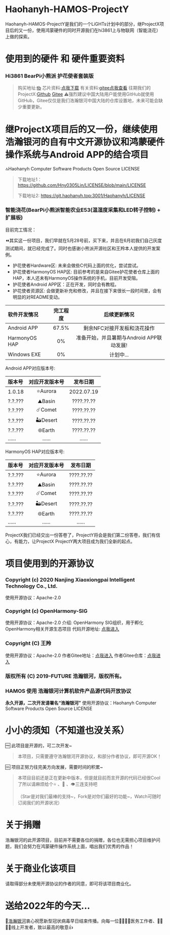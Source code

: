# Haohanyh-HAMOS-ProjectY
Haohanyh-HAMOS-ProjectY是我们的一个LiGHTs计划中的部分，继ProjectX项目后的又一份，使用鸿蒙硬件的同时开源我们在hi3861上与物联网（智能浇花）上做的探索。

# 使用到的硬件 和 硬件重要资料
### Hi3861 BearPi小熊派 护花使者套装版
> 购买地址:[tb](https://item.taobao.com/item.htm?ft=t&id=645216486457)
> 芯片资料:[点我下载](https://gitee.com/bearpi/bearpi-hm_nano/raw/master/applications/BearPi/BearPi-HM_Nano/docs/board/BearPi_HM%20Nano%20%E8%8A%AF%E7%89%87%E6%89%8B%E5%86%8C.pdf)
> 有关资料:[gitee点我查看](https://gitee.com/bearpi/bearpi-hm_nano)
> 往期我们的ProjectX:[Github](https://github.com/Hny0305Lin/Haohanyh-HAMOS-ProjectX) [Gitee](https://gitee.com/light-harmonyOS/Haohanyh-HAMOS-ProjectX)
⚠️强烈建议中国大陆用户能使用GitHub就使用GitHub，Gitee仅仅是我们浩瀚银河中国大陆的仓库设置地，未来可能会缺少重要更新。

# 继ProjectX项目后的又一份，继续使用浩瀚银河的自有中文开源协议和鸿蒙硬件操作系统与Android APP的结合项目

🔝Haohanyh Computer Software Products Open Source LICENSE

> 下载地址1：https://github.com/Hny0305Lin/LICENSE/blob/main/LICENSE
>
> 下载地址2: https://git.haohanyh.top:3001/Haohanyh/LICENSE

### 智能浇花(BearPi小熊派智能农业E53(温湿度采集和LED转子控制) + 扩展板)

目前完工情况：

⏪其实这一份项目，我们早就在5月28号前，买下来，并且在6月初我们自己灰度测试期间，就已经完成了。同时也感谢小熊派开源社区和王羚本人提供的开发案例。

* 护花使者Hardware区: 未来会做些C代码上面的优化，尝试尝试。
* 护花使者HarmonyOS HAP区: 目前参考的是来自Gitee护花使者仓库上面的HAP，本人还未有HarmonyOS操作系统的手机，目前开发受阻。
* 护花使者Android APP区：正在开发，同时会有教程。
* 护花使者资源区: 会做更新补充和修改，并且在接下来很长一段时间里，会有明显的对README变动。

| 软件开发情况 | 完工程度 | 后续更新情况 |
|:----|:----:|:----:|
| Android APP | 67.5% | 剩余NFC对接开发板和浇花操作 |
| HarmonyOS HAP | 0% | 准备开始，并且暑期与Android APP联动发展! |
| Windows EXE | 0% | 计划中... |

Android APP对应版本号:

| 版本号 | 对应开发版本号 | 发布日期 |
|:----|:----:|:----:|
| 1.0.18 | ⭐Aurora | 2022.07.19 |
| ?.?.??? | ⛰️Basin | ????.??.?? |
| ?.?.??? | ☄️Comet | ????.??.?? |
| ?.?.??? | 🏜️Desert | ????.??.?? |
| ?.?.??? | 🌐Earth | ????.??.?? |
| ...... | ...... | ...... |

HarmonyOS HAP对应版本号:

| 版本号 | 对应开发版本号 | 发布日期 |
|:----|:----:|:----:|
| ?.?.??? | ⭐Aurora | ????.??.?? |
| ?.?.??? | ⛰️Basin | ????.??.?? |
| ?.?.??? | ☄️Comet | ????.??.?? |
| ?.?.??? | 🏜️Desert | ????.??.?? |
| ?.?.??? | 🌐Earth | ????.??.?? |
| ...... | ...... | ...... |

ProjectX我们已经交出一份答卷了，ProjectY将会是我们第二份答卷，我们有信心，有能力，让ProjectX ProjectY两大项目成为我们全新的起点。

# 项目使用到的开源协议

### Copyright (c) 2020 Nanjing Xiaoxiongpai Intelligent Technology Co., Ltd.
使用开源协议：Apache-2.0

### Copyright (c) OpenHarmony-SIG
使用开源协议：Apache-2.0
介绍: OpenHarmony SIG组织，用于孵化OpenHarmony相关开源生态项目
代码开源地址: [点我进入](https://gitee.com/openharmony-sig/knowledge_demo_smart_home)

### Copyright (C) 王羚
使用开源协议：Apache-2.0
作者Gitee地址：[点我进入](https://gitee.com/LingYuDaXia)
作者Gitee仓库：[点我进入](https://gitee.com/LingYuDaXia/bearpi-hm_nano/blob/master/applications/BearPi/BearPi-HM_Nano/docs/quick-start/BearPi-HM_Nano%20%E6%8A%A4%E8%8A%B1%E4%BD%BF%E8%80%85%E6%A1%88%E4%BE%8B%E6%95%99%E7%A8%8B%EF%BC%88%E5%8F%8C%E6%89%A9%E5%B1%95%E6%9D%BF%E9%9B%86%E6%88%90%E6%96%B9%E5%BC%8F%EF%BC%89.md)

### 版权所有 (C) 2019-FUTURE 浩瀚银河，版权所有。
### HAMOS 使用 浩瀚银河计算机软件产品源代码开放协议
**永久开源，二次开发请署名“浩瀚银河”**
使用开源协议：Haohanyh Computer Software Products Open Source LICENSE

# 小小的须知（不知道也没关系）

🆓 此项目是开源的，可二次开发~

> 本项目，只需要遵守浩瀚银河开源协议，和部分作者协议，即可开源OK！

🆒 项目正努力往完美方向发展，需要时间的积累~

> 本项目目前还是正在更新中版本，但是就目前而言开源的代码已经很Cool了所以请麻烦给个⭐ 、🍴 、👁️三连支持吧
>
> （Star是对我们最棒的支持~，Fork是对你们最好的功能~，Watch可随时订阅我们的开源状况）

# 关于捐赠

浩瀚银河的此开源项目，目前并不需要各位的捐赠，各位也无需担心项目维护问题，我们会努力在鸿蒙硬件操作系统上面，唱出我们优秀的作品！

# 关于商业化该项目

请取得部分未使用开源协议的作者的同意，即可将该项目商业化。

# 送给2022年的今天...

🙏[浩瀚银河](https://hexo.haohanyh.com/2022/01/17/2022-ByeByeCOVID-19/)衷心祝愿新型冠状病毒早日结束传播。向每一位👨‍⚕️👩‍⚕️医务工作者、👨‍💼👩‍💼线上开发者，致以最高的敬意👍